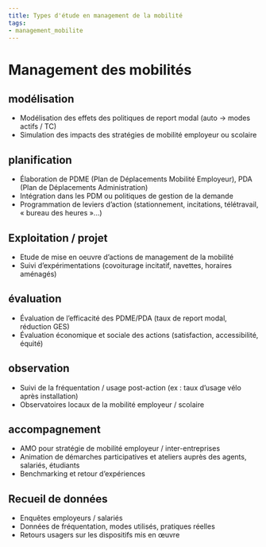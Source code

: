 ```yaml
---
title: Types d'étude en management de la mobilité
tags:
- management_mobilite
---
```

# Management des mobilités

## modélisation
- Modélisation des effets des politiques de report modal (auto → modes actifs / TC)
- Simulation des impacts des stratégies de mobilité employeur ou scolaire

## planification
- Élaboration de PDME (Plan de Déplacements Mobilité Employeur), PDA (Plan de Déplacements Administration)
- Intégration dans les PDM ou politiques de gestion de la demande
- Programmation de leviers d’action (stationnement, incitations, télétravail, « bureau des heures »...)

## Exploitation / projet
- Etude de mise en oeuvre d’actions de management de la mobilité
- Suivi d’expérimentations (covoiturage incitatif, navettes, horaires aménagés)

## évaluation
- Évaluation de l’efficacité des PDME/PDA (taux de report modal, réduction GES)
- Évaluation économique et sociale des actions (satisfaction, accessibilité, équité)

## observation
- Suivi de la fréquentation / usage post-action (ex : taux d’usage vélo après installation)
- Observatoires locaux de la mobilité employeur / scolaire

## accompagnement
- AMO pour stratégie de mobilité employeur / inter-entreprises
- Animation de démarches participatives et ateliers auprès des agents, salariés, étudiants
- Benchmarking et retour d’expériences

## Recueil de données
- Enquêtes employeurs / salariés
- Données de fréquentation, modes utilisés, pratiques réelles
- Retours usagers sur les dispositifs mis en œuvre
